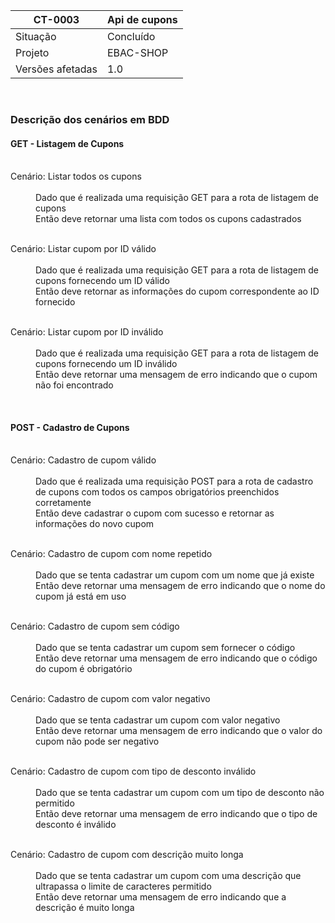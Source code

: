 | CT-0003          | Api de cupons              |
| ---------------- | -------------------------- |
| Situação         | Concluído                  |
| Projeto          | EBAC-SHOP                  |
| Versões afetadas | 1.0                        |

</br>
<h3>Descrição dos cenários em BDD</h3>
<h4>GET - Listagem de Cupons</h4>
<dl>
  </br>
  <dt>Cenário: Listar todos os cupons</dt>
  </br>
  <dd>Dado que é realizada uma requisição GET para a rota de listagem de cupons</dd>
  <dd>Então deve retornar uma lista com todos os cupons cadastrados</dd>
</dl>
<dl>
  </br>
  <dt>Cenário: Listar cupom por ID válido</dt>
  </br>
  <dd>Dado que é realizada uma requisição GET para a rota de listagem de cupons fornecendo um ID válido</dd>
  <dd>Então deve retornar as informações do cupom correspondente ao ID fornecido</dd>
</dl>
<dl>
  </br>
  <dt>Cenário: Listar cupom por ID inválido</dt>
  </br>
  <dd>Dado que é realizada uma requisição GET para a rota de listagem de cupons fornecendo um ID inválido</dd>
  <dd>Então deve retornar uma mensagem de erro indicando que o cupom não foi encontrado</dd>
</dl>
</br>
<h4>POST - Cadastro de Cupons</h4>
<dl>
  </br>
  <dt>Cenário: Cadastro de cupom válido</dt>
  </br>
  <dd>Dado que é realizada uma requisição POST para a rota de cadastro de cupons com todos os campos obrigatórios preenchidos corretamente</dd>
  <dd>Então deve cadastrar o cupom com sucesso e retornar as informações do novo cupom</dd>
</dl>
<dl>
  </br>
  <dt>Cenário: Cadastro de cupom com nome repetido</dt>
  </br>
  <dd>Dado que se tenta cadastrar um cupom com um nome que já existe</dd>
  <dd>Então deve retornar uma mensagem de erro indicando que o nome do cupom já está em uso</dd>
</dl>
<dl>
  </br>
  <dt>Cenário: Cadastro de cupom sem código</dt>
  </br>
  <dd>Dado que se tenta cadastrar um cupom sem fornecer o código</dd>
  <dd>Então deve retornar uma mensagem de erro indicando que o código do cupom é obrigatório</dd>
</dl>
<dl>
  </br>
  <dt>Cenário: Cadastro de cupom com valor negativo</dt>
  </br>
  <dd>Dado que se tenta cadastrar um cupom com valor negativo</dd>
  <dd>Então deve retornar uma mensagem de erro indicando que o valor do cupom não pode ser negativo</dd>
</dl>
<dl>
  </br>
  <dt>Cenário: Cadastro de cupom com tipo de desconto inválido</dt>
  </br>
  <dd>Dado que se tenta cadastrar um cupom com um tipo de desconto não permitido</dd>
  <dd>Então deve retornar uma mensagem de erro indicando que o tipo de desconto é inválido</dd>
</dl>
<dl>
  </br>
  <dt>Cenário: Cadastro de cupom com descrição muito longa</dt>
  </br>
  <dd>Dado que se tenta cadastrar um cupom com uma descrição que ultrapassa o limite de caracteres permitido</dd>
  <dd>Então deve retornar uma mensagem de erro indicando que a descrição é muito longa</dd>
</dl>
